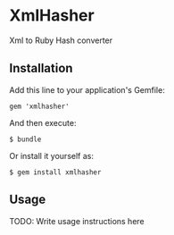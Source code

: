 # XmlHasher

Xml to Ruby Hash converter

## Installation

Add this line to your application's Gemfile:

    gem 'xmlhasher'

And then execute:

    $ bundle

Or install it yourself as:

    $ gem install xmlhasher

## Usage

TODO: Write usage instructions here
